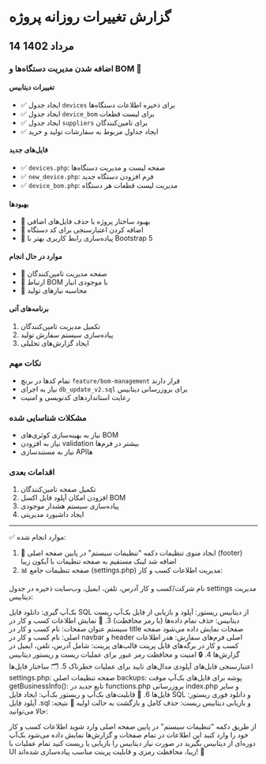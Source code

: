 # گزارش تغییرات روزانه پروژه

## 14 مرداد 1402

### اضافه شدن مدیریت دستگاه‌ها و BOM 🎉

#### تغییرات دیتابیس
- ✅ ایجاد جدول `devices` برای ذخیره اطلاعات دستگاه‌ها
- ✅ ایجاد جدول `device_bom` برای لیست قطعات
- ✅ ایجاد جدول `suppliers` برای تامین‌کنندگان
- ✅ ایجاد جداول مربوط به سفارشات تولید و خرید

#### فایل‌های جدید
- ✅ `devices.php`: صفحه لیست و مدیریت دستگاه‌ها
- ✅ `new_device.php`: فرم افزودن دستگاه جدید
- ✅ `device_bom.php`: مدیریت لیست قطعات هر دستگاه

#### بهبودها
- 🔄 بهبود ساختار پروژه با حذف فایل‌های اضافی
- 🔄 اضافه کردن اعتبارسنجی برای کد دستگاه
- 🔄 پیاده‌سازی رابط کاربری بهتر با Bootstrap 5

#### موارد در حال انجام
- 🚧 صفحه مدیریت تامین‌کنندگان
- 🚧 ارتباط BOM با موجودی انبار
- 🚧 محاسبه نیازهای تولید

#### برنامه‌های آتی
1. تکمیل مدیریت تامین‌کنندگان
2. پیاده‌سازی سیستم سفارش تولید
3. ایجاد گزارش‌های تحلیلی

### نکات مهم
- تمام کدها در برنچ `feature/bom-management` قرار دارند
- نیاز به اجرای `db_update_v2.sql` برای بروزرسانی دیتابیس
- رعایت استانداردهای کدنویسی و امنیت

### مشکلات شناسایی شده
- نیاز به بهینه‌سازی کوئری‌های BOM
- نیاز به افزودن validation بیشتر در فرم‌ها
- نیاز به مستندسازی API‌ها

### اقدامات بعدی
1. تکمیل صفحه تامین‌کنندگان
2. افزودن امکان آپلود فایل اکسل BOM
3. پیاده‌سازی سیستم هشدار موجودی
4. ایجاد داشبورد مدیریتی
----

✅ موارد انجام شده:
1. 🔧 ایجاد منوی تنظیمات
دکمه "تنظیمات سیستم" در پایین صفحه اصلی (footer) اضافه شد
لینک مستقیم به صفحه تنظیمات با آیکون زیبا
2. 📊 صفحه تنظیمات جامع (settings.php)
مدیریت اطلاعات کسب و کار:

نام شرکت/کسب و کار
آدرس، تلفن، ایمیل، وب‌سایت
ذخیره در جدول settings
مدیریت دیتابیس:

بک‌آپ گیری: دانلود فایل SQL از دیتابیس
ریستور: آپلود و بازیابی از فایل بک‌آپ
ریست دیتابیس: حذف تمام داده‌ها (با رمز محافظت)
3. 🏢 نمایش اطلاعات کسب و کار در سیستم
عنوان صفحات: نام کسب و کار در title صفحات نمایش داده می‌شود
صفحه اصلی: نام کسب و کار در navbar و header اصلی
فرم‌های سفارش: هدر اطلاعات کسب و کار در برگه‌های قابل پرینت
قالب‌های پرینت: شامل آدرس، تلفن، ایمیل در گزارش‌ها
4. 🔒 امنیت و محافظت
رمز عبور برای عملیات ریست و ریستور دیتابیس
اعتبارسنجی فایل‌های آپلودی
مدال‌های تایید برای عملیات خطرناک
5. 🗂️ ساختار فایل‌ها
settings.php: صفحه تنظیمات اصلی
backups: پوشه برای فایل‌های بک‌آپ موقت
getBusinessInfo(): تابع جدید در functions.php
بروزرسانی index.php و سایر فایل‌ها
6. 💾 قابلیت‌های بک‌آپ و ریستور
بک‌آپ: ایجاد فایل SQL و دانلود فوری
ریستور: آپلود فایل .sql و بازیابی دیتابیس
ریست: حذف کامل و بازگشت به حالت اولیه
🎯 نتیجه:
حالا می‌توانید:

از طریق دکمه "تنظیمات سیستم" در پایین صفحه اصلی وارد شوید
اطلاعات کسب و کار خود را وارد کنید
این اطلاعات در تمام صفحات و گزارش‌ها نمایش داده می‌شود
بک‌آپ دوره‌ای از دیتابیس بگیرید
در صورت نیاز دیتابیس را بازیابی یا ریست کنید
تمام عملیات با UI زیبا، محافظت رمزی و قابلیت پرینت مناسب پیاده‌سازی شده‌اند! 🎉